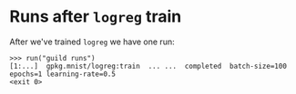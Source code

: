 # Runs after `logreg` train

After we've trained `logreg` we have one run:

    >>> run("guild runs")
    [1:...]  gpkg.mnist/logreg:train  ... ...  completed  batch-size=100 epochs=1 learning-rate=0.5
    <exit 0>
